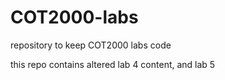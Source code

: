 # COT2000-labs
 repository to keep COT2000 labs code

this repo contains altered lab 4 content, and lab 5